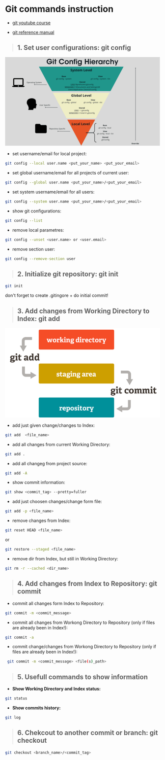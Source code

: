 # Git commands instruction

- [git youtube course](https://www.youtube.com/playlist?list=PLDyvV36pndZFHXjXuwA_NywNrVQO0aQqb)

- [git reference manual](https://git-scm.com/docs)

> ## **1. Set user configurations: git config**

![git config hierarchy](src\git_config.png)

- set username/email for local project:

```sh
git config --local user.name <put_your_name> <put_your_email>
```

- set global username/email for all projects of current user:

```sh
git config --global user.name <put_your_name>/<put_your_email> 
```
- set system username/email for all users:

```sh
git config --system user.name <put_your_name>/<put_your_email>
```

- show git configurations:

```sh
git config --list
```

- remove local parametres:

```sh
git config --unset <user.name> or <user.email>
```

- remove section user:

```sh
git config --remove-section user
```


> ## **2. Initialize git repository: git init**

```sh
git init
```

don't forget to create .gitingore + do initial commit!

> ## **3. Add changes from Working Directory to Index: git add**

![git workspaces](src\git_workspaces.png)

- add just given change/changes to Index:

```sh
git add  <file_name>
```

- add all changes from current Working Directory:

```sh
git add .
```

- add all changeg from project source:

```sh
git add -A
```

- show commit information:

```sh
git show <commit_tag> --pretty=fuller
```

- add just choosen changes/change form file:

```sh
git add -p <file_name>
```

- remove changes from Index:

```sh
git reset HEAD <file_name>
```

or

```sh
git restore --staged <file_name>
```

- remove dir from Index, but still in Working Directory:

```sh
git rm -r --cached <dir_name>
```

> ## **4. Add changes from Index to Repository: git commit**

- commit all changes form Index to Repository:

```sh
git commit -m <commit_message>
```

- commit all changes from Workong Directory to Repository (only if files are already been in Index!):

```sh
git commit -a
```

- commit change/changes from Workong Directory to Repository (only if files are already been in Index!):

```sh
 git commit -m <commit_message> <file(s)_path>
 ```

> ## **5. Usefull commands to show information**
- **Show Working Directory and Index status:**

```sh
git status
```

- **Show commits history:**

```sh
git log
```

> ## **6. Chekcout to another commit or branch: git checkout**
```sh
git checkout <branch_name>/<commit_tag>
```